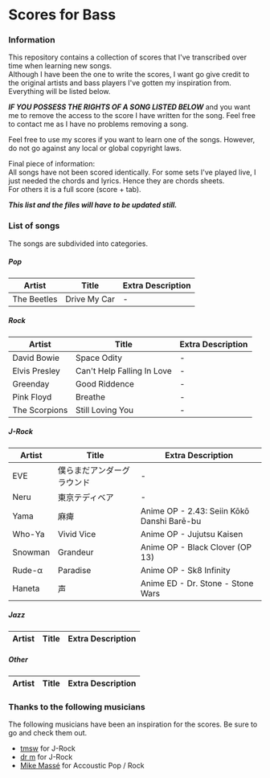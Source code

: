 # Scores for Bass

### Information
This repository contains a collection of scores that I've transcribed over time when learning new songs.<br>Although I have been the one to write the scores, I want go give credit to the original artists and bass players I've gotten my inspiration from. Everything will be listed below.

***IF YOU POSSESS THE RIGHTS OF A SONG LISTED BELOW*** and you want me to remove the access to the score I have written for the song. Feel free to contact me as I have no problems removing a song.

Feel free to use my scores if you want to learn one of the songs. However, do not go against any local or global copyright laws.

Final piece of information:<br>
All songs have not been scored identically. For some sets I've played live, I just needed the chords and lyrics. Hence they are chords sheets.<br>
For others it is a full score (score + tab).

***This list and the files will have to be updated still.***

### List of songs
The songs are subdivided into categories.

##### Pop
| Artist | Title | Extra Description |
| --- | --- | --- |
| The Beetles | Drive My Car | - |

##### Rock
| Artist | Title | Extra Description |
| --- | --- | --- |
| David Bowie | Space Odity | - |
| Elvis Presley | Can't Help Falling In Love | - |
| Greenday | Good Riddence | - |
| Pink Floyd | Breathe | - |
| The Scorpions | Still Loving You | - |

##### J-Rock
| Artist | Title | Extra Description |
| --- | --- | --- |
| EVE | 僕らまだアンダーグラウンド | - |
| Neru | 東京テディベア | - |
| Yama | 麻痺 | Anime OP - 2.43: Seiin Kōkō Danshi Barē-bu |
| Who-Ya | Vivid Vice | Anime OP - Jujutsu Kaisen |
| Snowman | Grandeur | Anime OP - Black Clover (OP 13) |
| Rude-α | Paradise | Anime OP - Sk8 Infinity |
| Haneta | 声 | Anime ED - Dr. Stone - Stone Wars |

##### Jazz
| Artist | Title | Extra Description |
| --- | --- | --- |

##### Other
| Artist | Title | Extra Description |
| --- | --- | --- |

### Thanks to the following musicians
The following musicians have been an inspiration for the scores. Be sure to go and check them out.
- [tmsw](https://www.youtube.com/channel/UCERcRHF1qiCOwdBpxCCJ7Vw) for J-Rock
- [dr m](https://www.youtube.com/user/drm0120) for J-Rock
- [Mike Massé](https://www.youtube.com/channel/UCEVZNpzM9oDegvplv5Z36Sw) for Accoustic Pop / Rock
